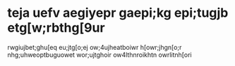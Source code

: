 # teja uefv aegiyepr gaepi;kg epi;tugjb etg[w;rbthg[9ur
rwgiujbet;ghu[eq eu;jtg[o;ej ow;4ujheatboiwr h[owr;jhgn[o;r
nhg;uhweoptbuguowet wor;ujtghoir ow4lthnroikhtn owrlitnh[ori
